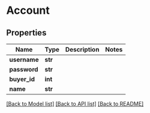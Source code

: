 # Account

## Properties
Name | Type | Description | Notes
------------ | ------------- | ------------- | -------------
**username** | **str** |  | 
**password** | **str** |  | 
**buyer_id** | **int** |  | 
**name** | **str** |  | 

[[Back to Model list]](../README.md#documentation-for-models) [[Back to API list]](../README.md#documentation-for-api-endpoints) [[Back to README]](../README.md)


